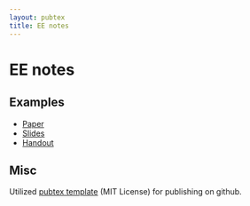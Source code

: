 ```yaml
---
layout: pubtex
title: EE notes
---
```


# EE notes



## Examples

* [Paper](https://jonhue.github.io/pubtex/paper.pdf)
* [Slides](https://jonhue.github.io/pubtex/slides.pdf)
* [Handout](https://jonhue.github.io/pubtex/slides_handout.pdf)

## Misc

Utilized [pubtex template](https://github.com/jonhue/pubtex) (MIT License) for
publishing on github.